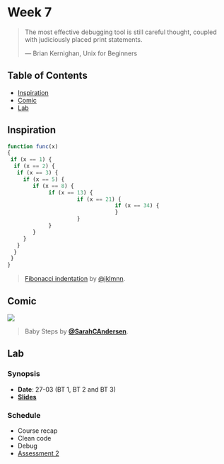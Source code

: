 # Week 7

> The most effective debugging tool is still careful thought, coupled with
> judiciously placed print statements.
>
> — Brian Kernighan, Unix for Beginners

## Table of Contents

*   [Inspiration](#inspiration)
*   [Comic](#comic)
*   [Lab](#lab)

## Inspiration

```js
function func(x)
{
 if (x == 1) {
  if (x == 2) {
   if (x == 3) {
     if (x == 5) {
        if (x == 8) {
             if (x == 13) {
                      if (x == 21) {
                                  if (x == 34) {
                                  }
                      }
             }
        }
     }
   }
  }
 }
}
```

> [Fibonacci indentation][inspiration-link] by [@jklmnn][inspiration-author].

## Comic

[![][comic-cover]][comic-link]

> Baby Steps by [**@SarahCAndersen**][comic-author].

## Lab

### Synopsis

*   **Date**: 27-03 (BT 1, BT 2 and BT 3)
*   [**Slides**][slides-lab]

### Schedule

*   Course recap
*   Clean code
*   Debug
*   [Assessment 2][a2]

[inspiration-link]: https://github.com/jklmnn/fibonacci-indentation

[inspiration-author]: https://github.com/jklmnn

[comic-cover]: http://78.media.tumblr.com/cbdb4a27902ffbf30ae68cf8b365b851/tumblr_p0tghg7vX11qiuiebo1_540.jpg

[comic-link]: https://twitter.com/SarahCAndersen/status/940967297526661120

[comic-author]: https://twitter.com/SarahCAndersen

[a2]: assessment-2.md

[slides-lab]: https://docs.google.com/presentation/d/1j9ZKRp9gKcDb0mhouUpecn8xcY5bPZpB5u5LlKs3Wmg/edit?usp=sharing
